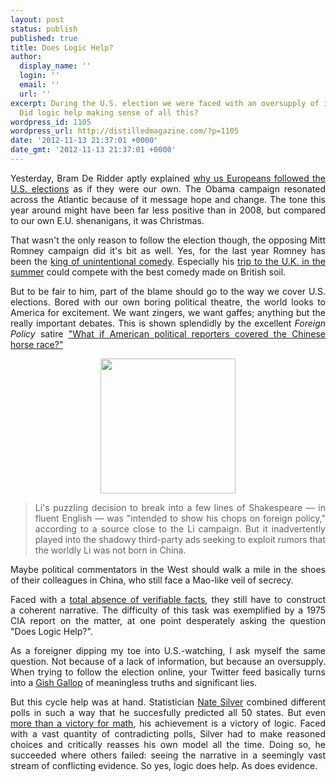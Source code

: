 ```yaml
---
layout: post
status: publish
published: true
title: Does Logic Help?
author:
  display_name: ''
  login: ''
  email: ''
  url: ''
excerpt: During the U.S. election we were faced with an oversupply of information.
  Did logic help making sense of all this?
wordpress_id: 1105
wordpress_url: http://distilledmagazine.com/?p=1105
date: '2012-11-13 21:37:01 +0000'
date_gmt: '2012-11-13 21:37:01 +0000'
---
```

<p style="text-align: justify;">Yesterday, Bram De Ridder aptly explained <a href="http://distilledmagazine.com/relief-and-belief/">why us Europeans followed the U.S. elections</a> as if they were our own. The Obama campaign resonated across the Atlantic because of it message hope and change. The tone this year around might have been far less positive than in 2008, but compared to our own E.U. shenanigans, it was Christmas.</p>
<p style="text-align: justify;">That wasn't the only reason to follow the election though, the opposing Mitt Romney campaign did it's bit as well. Yes, for the last year Romney has been the <a href="http://distilledmagazine.com/wp-content/uploads/2012/11/watch?v=cU0MVdq_ioQ" target="_blank">king of unintentional comedy</a>. Especially his <a href="http://distilledmagazine.com/wp-content/uploads/2012/11/mitt-romney-britain-gaffes" target="_blank">trip to the U.K. in the summer</a> could compete with the best comedy made on British soil.</p>
<p style="text-align: justify;">But to be fair to him, part of the blame should go to the way we cover U.S. elections. Bored with our own boring political theatre, the world looks to America for excitement. We want zingers, we want gaffes; anything but the really important debates. This is shown splendidly by the excellent <em>Foreign Policy </em>satire <a href="http://distilledmagazine.com/wp-content/uploads/2012/11/game_change_china_edition" target="_blank">"What if American political reporters covered the Chinese horse race?"</a></p>
<p style="text-align: justify;"><!--column--></p>
<p style="text-align: center;"><a href="http://distilledmagazine.com/wp-content/uploads/2012/11/20-of-the-best-election-day-memes" target="_blank"><img class="aligncenter" title="does-logic-help" alt="" src="http://distilledmagazine.com/wp-content/uploads/2012/11/does-logic-help-300x300.png" width="216" height="216" /></a></p>
<blockquote>
<p style="text-align: justify;">Li's puzzling decision to break into a few lines of Shakespeare — in fluent English — was "intended to show his chops on foreign policy," according to a source close to the Li campaign. But it inadvertently played into the shadowy third-party ads seeking to exploit rumors that the worldly Li was not born in China.</p>
</blockquote>
<p style="text-align: justify;">Maybe political commentators in the West should walk a mile in the shoes of their colleagues in China, who still face a Mao-like veil of secrecy.</p>
<p style="text-align: justify;"><!--column--></p>
<p style="text-align: justify;">Faced with a <a href="http://distilledmagazine.com/wp-content/uploads/2012/11/21562956" target="_blank">total absence of verifiable facts</a>, they still have to construct a coherent narrative. The difficulty of this task was exemplified by a 1975 CIA report on the matter, at one point desperately asking the question "Does Logic Help?".</p>
<p style="text-align: justify;">As a foreigner dipping my toe into U.S.-watching, I ask myself the same question. Not because of a lack of information, but because an oversupply. When trying to follow the election online, your Twitter feed basically turns into a <a href="http://distilledmagazine.com/wp-content/uploads/2012/11/Gish_Gallop" target="_blank">Gish Gallop</a> of meaningless truths and significant lies.</p>
<p style="text-align: justify;">But this cycle help was at hand. Statistician <a href="http://distilledmagazine.com/wp-content/uploads/2012/11/fivethirtyeight" target="_blank">Nate Silver</a> combined different polls in such a way that he succesfully predicted all 50 states. But even <a href="http://distilledmagazine.com/wp-content/uploads/2012/11/watch?v=f9CKaTpKPxo" target="_blank">more than a victory for math</a>, his achievement is a victory of logic. Faced with a vast quantity of contradicting polls, Silver had to make reasoned choices and critically reasses his own model all the time. Doing so, he succeeded where others failed: seeing the narrative in a seemingly vast stream of conflicting evidence. So yes, logic does help. As does evidence.</p>
<p style="text-align: justify;"><!--column--></p>
